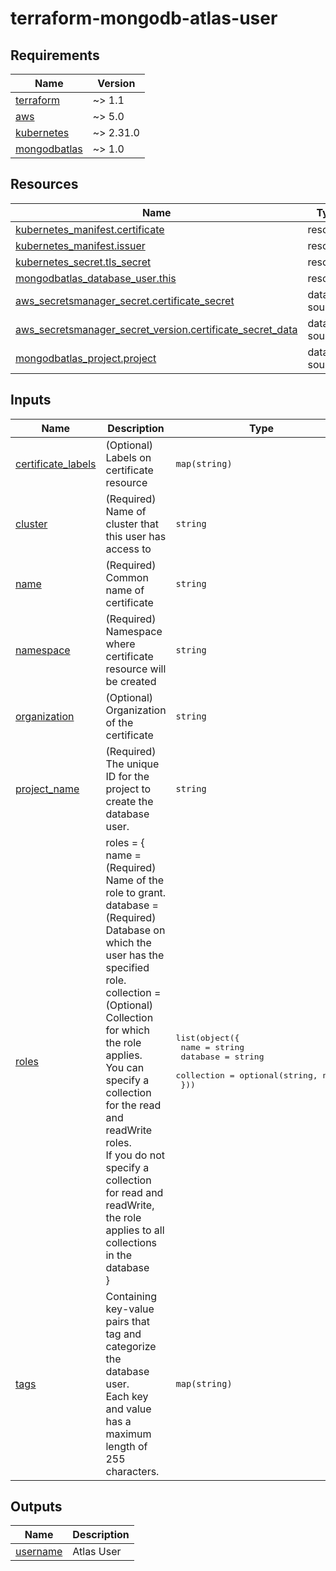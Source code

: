 # terraform-mongodb-atlas-user

<!-- markdownlint-disable MD033 MD013 MD041 -->

<!-- BEGINNING OF PRE-COMMIT-TERRAFORM DOCS HOOK -->
## Requirements

| Name | Version |
|------|---------|
| <a name="requirement_terraform"></a> [terraform](#requirement\_terraform) | ~> 1.1 |
| <a name="requirement_aws"></a> [aws](#requirement\_aws) | ~> 5.0 |
| <a name="requirement_kubernetes"></a> [kubernetes](#requirement\_kubernetes) | ~> 2.31.0 |
| <a name="requirement_mongodbatlas"></a> [mongodbatlas](#requirement\_mongodbatlas) | ~> 1.0 |

## Resources

| Name | Type |
|------|------|
| [kubernetes_manifest.certificate](https://registry.terraform.io/providers/hashicorp/kubernetes/latest/docs/resources/manifest) | resource |
| [kubernetes_manifest.issuer](https://registry.terraform.io/providers/hashicorp/kubernetes/latest/docs/resources/manifest) | resource |
| [kubernetes_secret.tls_secret](https://registry.terraform.io/providers/hashicorp/kubernetes/latest/docs/resources/secret) | resource |
| [mongodbatlas_database_user.this](https://registry.terraform.io/providers/mongodb/mongodbatlas/latest/docs/resources/database_user) | resource |
| [aws_secretsmanager_secret.certificate_secret](https://registry.terraform.io/providers/hashicorp/aws/latest/docs/data-sources/secretsmanager_secret) | data source |
| [aws_secretsmanager_secret_version.certificate_secret_data](https://registry.terraform.io/providers/hashicorp/aws/latest/docs/data-sources/secretsmanager_secret_version) | data source |
| [mongodbatlas_project.project](https://registry.terraform.io/providers/mongodb/mongodbatlas/latest/docs/data-sources/project) | data source |

## Inputs

| Name | Description | Type | Default | Required |
|------|-------------|------|---------|:--------:|
| <a name="input_certificate_labels"></a> [certificate\_labels](#input\_certificate\_labels) | (Optional) Labels on certificate resource | `map(string)` | `{}` | no |
| <a name="input_cluster"></a> [cluster](#input\_cluster) | (Required) Name of cluster that this user has access to | `string` | n/a | yes |
| <a name="input_name"></a> [name](#input\_name) | (Required) Common name of certificate | `string` | n/a | yes |
| <a name="input_namespace"></a> [namespace](#input\_namespace) | (Required) Namespace where certificate resource will be created | `string` | n/a | yes |
| <a name="input_organization"></a> [organization](#input\_organization) | (Optional) Organization of the certificate | `string` | `"usxpress"` | no |
| <a name="input_project_name"></a> [project\_name](#input\_project\_name) | (Required) The unique ID for the project to create the database user. | `string` | n/a | yes |
| <a name="input_roles"></a> [roles](#input\_roles) | roles = {<br>      name = (Required) Name of the role to grant.<br>      database = (Required) Database on which the user has the specified role.<br>      collection = (Optional) Collection for which the role applies.<br>                        You can specify a collection for the read and readWrite roles.<br>                        If you do not specify a collection for read and readWrite,<br>                        the role applies to all collections in the database<br>    } | <pre>list(object({<br>    name       = string<br>    database   = string<br>    collection = optional(string, null)<br>  }))</pre> | n/a | yes |
| <a name="input_tags"></a> [tags](#input\_tags) | Containing key-value pairs that tag and categorize the database user.<br>    Each key and value has a maximum length of 255 characters. | `map(string)` | `{}` | no |

## Outputs

| Name | Description |
|------|-------------|
| <a name="output_username"></a> [username](#output\_username) | Atlas User |
<!-- END OF PRE-COMMIT-TERRAFORM DOCS HOOK -->
